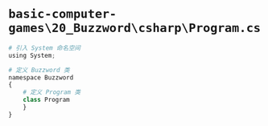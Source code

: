 # `basic-computer-games\20_Buzzword\csharp\Program.cs`

```py
# 引入 System 命名空间
using System;

# 定义 Buzzword 类
namespace Buzzword
{
    # 定义 Program 类
    class Program
    }
}
```